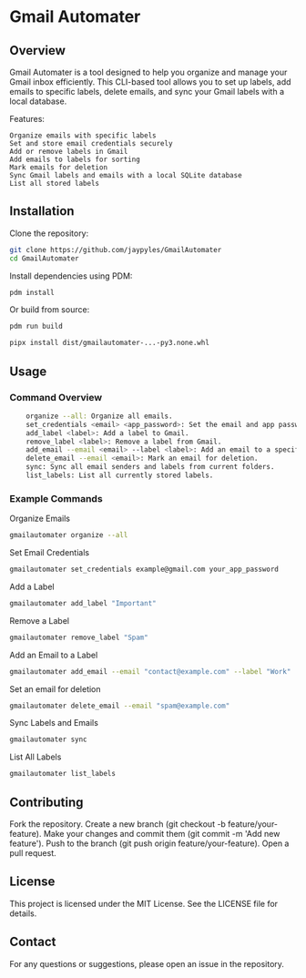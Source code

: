 # Gmail Automater

## Overview

Gmail Automater is a tool designed to help you organize and manage your Gmail inbox efficiently. This CLI-based tool allows you to set up labels, add emails to specific labels, delete emails, and sync your Gmail labels with a local database.

Features:

    Organize emails with specific labels
    Set and store email credentials securely
    Add or remove labels in Gmail
    Add emails to labels for sorting
    Mark emails for deletion
    Sync Gmail labels and emails with a local SQLite database
    List all stored labels

## Installation

Clone the repository:

```sh
git clone https://github.com/jaypyles/GmailAutomater
cd GmailAutomater
```

Install dependencies using PDM:

```sh
pdm install
```

Or build from source:

```sh
pdm run build
```

```sh
pipx install dist/gmailautomater-...-py3.none.whl
```

## Usage

### Command Overview

```sh
    organize --all: Organize all emails.
    set_credentials <email> <app_password>: Set the email and app password for Gmail 2FA.
    add_label <label>: Add a label to Gmail.
    remove_label <label>: Remove a label from Gmail.
    add_email --email <email> --label <label>: Add an email to a specific label.
    delete_email --email <email>: Mark an email for deletion.
    sync: Sync all email senders and labels from current folders.
    list_labels: List all currently stored labels.
```

### Example Commands

Organize Emails

```sh
gmailautomater organize --all
```

Set Email Credentials

```sh
gmailautomater set_credentials example@gmail.com your_app_password
```

Add a Label

```sh
gmailautomater add_label "Important"
```

Remove a Label

```sh
gmailautomater remove_label "Spam"
```

Add an Email to a Label

```sh
gmailautomater add_email --email "contact@example.com" --label "Work"
```

Set an email for deletion

```sh
gmailautomater delete_email --email "spam@example.com"
```

Sync Labels and Emails

```sh
gmailautomater sync
```

List All Labels

```sh
gmailautomater list_labels
```

## Contributing

Fork the repository.
Create a new branch (git checkout -b feature/your-feature).
Make your changes and commit them (git commit -m 'Add new feature').
Push to the branch (git push origin feature/your-feature).
Open a pull request.

## License

This project is licensed under the MIT License. See the LICENSE file for details.

## Contact

For any questions or suggestions, please open an issue in the repository.
